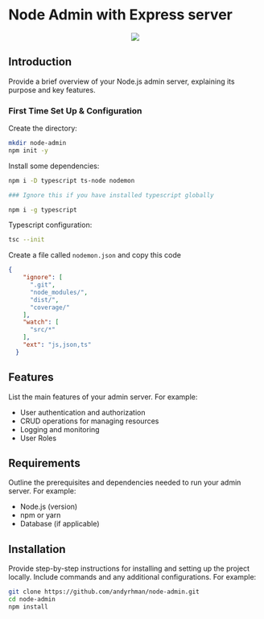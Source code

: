 # Node Admin with Express server

<p align="center">
  <img src="https://ih1.redbubble.net/image.367014180.4385/st,small,80x80-pad,80x80,f8f8f8.u3.jpg" />
</p>

## Introduction

Provide a brief overview of your Node.js admin server, explaining its purpose and key features.

### First Time Set Up & Configuration

Create the directory:

```bash
mkdir node-admin
npm init -y
```

Install some dependencies:

```bash
npm i -D typescript ts-node nodemon

### Ignore this if you have installed typescript globally

npm i -g typescript
```

Typescript configuration:

```bash
tsc --init
```

Create a file called `nodemon.json` and copy this code

```json
{
    "ignore": [
      ".git",
      "node_modules/",
      "dist/",
      "coverage/"
    ],
    "watch": [
      "src/*"
    ],
    "ext": "js,json,ts"
  }
```

## Features

List the main features of your admin server. For example:
- User authentication and authorization
- CRUD operations for managing resources
- Logging and monitoring
- User Roles

## Requirements

Outline the prerequisites and dependencies needed to run your admin server. For example:
- Node.js (version)
- npm or yarn
- Database (if applicable)

## Installation

Provide step-by-step instructions for installing and setting up the project locally. Include commands and any additional configurations. For example:

```bash
git clone https://github.com/andyrhman/node-admin.git
cd node-admin
npm install
